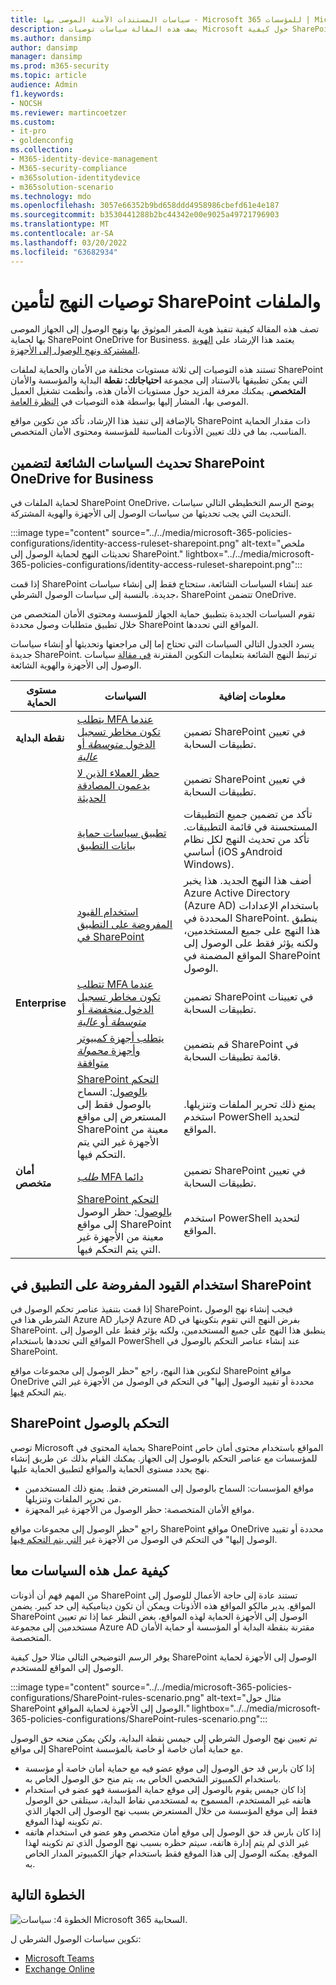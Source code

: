 ```yaml
---
title: سياسات المستندات الآمنة الموصى بها - Microsoft 365 للمؤسسات | Microsoft Docs
description: يصف هذه المقالة سياسات توصيات Microsoft حول كيفية SharePoint الوصول إلى الملفات.
ms.author: dansimp
author: dansimp
manager: dansimp
ms.prod: m365-security
ms.topic: article
audience: Admin
f1.keywords:
- NOCSH
ms.reviewer: martincoetzer
ms.custom:
- it-pro
- goldenconfig
ms.collection:
- M365-identity-device-management
- M365-security-compliance
- m365solution-identitydevice
- m365solution-scenario
ms.technology: mdo
ms.openlocfilehash: 3057e66352b9bd658ddd4958986cbefd61e4e187
ms.sourcegitcommit: b3530441288b2bc44342e00e9025a49721796903
ms.translationtype: MT
ms.contentlocale: ar-SA
ms.lasthandoff: 03/20/2022
ms.locfileid: "63682934"
---
```

# <a name="policy-recommendations-for-securing-sharepoint-sites-and-files"></a>توصيات النهج لتأمين SharePoint والملفات

تصف هذه المقالة كيفية تنفيذ هوية الصفر الموثوق بها ونهج الوصول إلى الجهاز الموصى بها لحماية SharePoint OneDrive for Business. يعتمد هذا الإرشاد على [الهوية المشتركة ونهج الوصول إلى الأجهزة](identity-access-policies.md).

تستند هذه التوصيات إلى ثلاثة مستويات مختلفة من الأمان والحماية لملفات SharePoint التي يمكن تطبيقها بالاستناد إلى مجموعة **احتياجاتك: نقطة** البداية والمؤسسة والأمان **المتخصص**.  يمكنك معرفة المزيد حول مستويات الأمان هذه، وأنظمت تشغيل العميل الموصى بها، المشار إليها بواسطة هذه التوصيات في [النظرة العامة](microsoft-365-policies-configurations.md).

بالإضافة إلى تنفيذ هذا الإرشاد، تأكد من تكوين مواقع SharePoint ذات مقدار الحماية المناسب، بما في ذلك تعيين الأذونات المناسبة للمؤسسة ومحتوى الأمان المتخصص.

## <a name="updating-common-policies-to-include-sharepoint-and-onedrive-for-business"></a>تحديث السياسات الشائعة لتضمين SharePoint OneDrive for Business

لحماية الملفات في SharePoint OneDrive، يوضح الرسم التخطيطي التالي سياسات التحديث التي يجب تحديثها من سياسات الوصول إلى الأجهزة والهوية المشتركة.

:::image type="content" source="../../media/microsoft-365-policies-configurations/identity-access-ruleset-sharepoint.png" alt-text="ملخص تحديثات النهج لحماية الوصول إلى SharePoint." lightbox="../../media/microsoft-365-policies-configurations/identity-access-ruleset-sharepoint.png":::

إذا قمت SharePoint عند إنشاء السياسات الشائعة، ستحتاج فقط إلى إنشاء سياسات جديدة. بالنسبة إلى سياسات الوصول الشرطي، SharePoint تتضمن OneDrive.

تقوم السياسات الجديدة بتطبيق حماية الجهاز للمؤسسة ومحتوى الأمان المتخصص من خلال تطبيق متطلبات وصول محددة SharePoint المواقع التي تحددها.

يسرد الجدول التالي السياسات التي تحتاج إما إلى مراجعتها وتحديثها أو إنشاء سياسات جديدة SharePoint. ترتبط النهج الشائعة بتعليمات التكوين المقترنة [في مقالة](identity-access-policies.md) سياسات الوصول إلى الأجهزة والهوية الشائعة.

|مستوى الحماية|السياسات|معلومات إضافية|
|---|---|---|
|**نقطة البداية**|[يتطلب MFA عندما تكون مخاطر تسجيل الدخول *متوسطة* أو *عالية*](identity-access-policies.md#require-mfa-based-on-sign-in-risk)|تضمين SharePoint في تعيين تطبيقات السحابة.|
||[حظر العملاء الذين لا يدعمون المصادقة الحديثة](identity-access-policies.md#block-clients-that-dont-support-multi-factor)|تضمين SharePoint في تعيين تطبيقات السحابة.|
||[تطبيق سياسات حماية بيانات التطبيق](identity-access-policies.md#apply-app-data-protection-policies)|تأكد من تضمين جميع التطبيقات المستحسنة في قائمة التطبيقات. تأكد من تحديث النهج لكل نظام أساسي (iOS وAndroid Windows).|
||[استخدام القيود المفروضة على التطبيق في SharePoint](#use-app-enforced-restrictions-in-sharepoint)|أضف هذا النهج الجديد. هذا يخبر Azure Active Directory (Azure AD) باستخدام الإعدادات المحددة في SharePoint. ينطبق هذا النهج على جميع المستخدمين، ولكنه يؤثر فقط على الوصول إلى المواقع المضمنة في SharePoint الوصول.|
|**Enterprise**|[تتطلب MFA عندما تكون مخاطر تسجيل الدخول *منخفضة* أو *متوسطة* أو *عالية*](identity-access-policies.md#require-mfa-based-on-sign-in-risk)|تضمين SharePoint في تعيينات تطبيقات السحابة.|
||[يتطلب أجهزة كمبيوتر وأجهزة *محمولة* متوافقة](identity-access-policies.md#require-compliant-pcs-and-mobile-devices)|قم بتضمين SharePoint في قائمة تطبيقات السحابة.|
||[SharePoint التحكم بالوصول](#sharepoint-access-control-policies): السماح بالوصول فقط إلى المستعرض إلى مواقع SharePoint معينة من الأجهزة غير التي يتم التحكم فيها.|يمنع ذلك تحرير الملفات وتنزيلها. استخدم PowerShell لتحديد المواقع.|
|**أمان متخصص**|[*طلب* MFA دائما](identity-access-policies.md#require-mfa-based-on-sign-in-risk)|تضمين SharePoint في تعيين تطبيقات السحابة.|
||[SharePoint التحكم بالوصول](#use-app-enforced-restrictions-in-sharepoint): حظر الوصول إلى مواقع SharePoint معينة من الأجهزة غير التي يتم التحكم فيها.|استخدم PowerShell لتحديد المواقع.|

## <a name="use-app-enforced-restrictions-in-sharepoint"></a>استخدام القيود المفروضة على التطبيق في SharePoint

إذا قمت بتنفيذ عناصر تحكم الوصول في SharePoint، فيجب إنشاء نهج الوصول الشرطي هذا في Azure AD لإخبار Azure AD بفرض النهج التي تقوم بتكوينها في SharePoint. ينطبق هذا النهج على جميع المستخدمين، ولكنه يؤثر فقط على الوصول إلى المواقع التي تحددها باستخدام PowerShell عند إنشاء عناصر التحكم بالوصول في SharePoint.

لتكوين هذا النهج، راجع "حظر الوصول إلى مجموعات مواقع SharePoint مواقع OneDrive محددة أو تقييد الوصول إليها" في التحكم في الوصول من الأجهزة غير التي يتم التحكم [فيها](/sharepoint/control-access-from-unmanaged-devices).

## <a name="sharepoint-access-control-policies"></a>SharePoint التحكم بالوصول

توصي Microsoft بحماية المحتوى في SharePoint المواقع باستخدام محتوى أمان خاص للمؤسسات مع عناصر التحكم بالوصول إلى الجهاز. يمكنك القيام بذلك عن طريق إنشاء نهج يحدد مستوى الحماية والمواقع لتطبيق الحماية عليها.

- مواقع المؤسسات: السماح بالوصول إلى المستعرض فقط. يمنع ذلك المستخدمين من تحرير الملفات وتنزيلها.
- مواقع الأمان المتخصصة: حظر الوصول من الأجهزة غير المجهزة.

راجع "حظر الوصول إلى مجموعات مواقع SharePoint مواقع OneDrive محددة أو تقييد الوصول إليها" في التحكم في الوصول من الأجهزة غير [التي يتم التحكم فيها](/sharepoint/control-access-from-unmanaged-devices).

## <a name="how-these-policies-work-together"></a>كيفية عمل هذه السياسات معا

من المهم فهم أن أذونات SharePoint تستند عادة إلى حاجة الأعمال للوصول إلى المواقع. يدير مالكو المواقع هذه الأذونات ويمكن أن تكون ديناميكية إلى حد كبير. يضمن SharePoint الوصول إلى الأجهزة الحماية لهذه المواقع، بغض النظر عما إذا تم تعيين مستخدمين إلى مجموعة Azure AD مقترنة بنقطة البداية أو المؤسسة أو حماية الأمان المتخصصة.

يوفر الرسم التوضيحي التالي مثالا حول كيفية SharePoint الوصول إلى الأجهزة لحماية الوصول إلى المواقع للمستخدم.

:::image type="content" source="../../media/microsoft-365-policies-configurations/SharePoint-rules-scenario.png" alt-text="مثال حول SharePoint الوصول إلى الأجهزة لحماية المواقع." lightbox="../../media/microsoft-365-policies-configurations/SharePoint-rules-scenario.png":::

تم تعيين نهج الوصول الشرطي إلى جيمس نقطة البداية، ولكن يمكن منحه حق الوصول إلى مواقع SharePoint مع حماية أمان خاصة أو خاصة بالمؤسسة.

- إذا كان بارس قد حق الوصول إلى موقع عضو فيه مع حماية أمان خاصة أو مؤسسة باستخدام الكمبيوتر الشخصي الخاص به، يتم منح حق الوصول الخاص به.
- إذا كان جيمس يقوم بالوصول إلى موقع حماية المؤسسة فهو عضو في استخدام هاتفه غير المستخدم، المسموح به لمستخدمي نقاط البداية، سيتلقى حق الوصول فقط إلى موقع المؤسسة من خلال المستعرض بسبب نهج الوصول إلى الجهاز الذي تم تكوينه لهذا الموقع.
- إذا كان بارس قد حق الوصول إلى موقع أمان متخصص وهو عضو في استخدام هاتفه غير الذي لم يتم إدارة هاتفه، سيتم حظره بسبب نهج الوصول الذي تم تكوينه لهذا الموقع. يمكنه الوصول إلى هذا الموقع فقط باستخدام جهاز الكمبيوتر المدار الخاص به.

## <a name="next-step"></a>الخطوة التالية

![الخطوة 4: سياسات Microsoft 365 السحابية.](../../media/microsoft-365-policies-configurations/identity-device-access-steps-next-step-4.png)

تكوين سياسات الوصول الشرطي ل:

- [Microsoft Teams](teams-access-policies.md)
- [Exchange Online](secure-email-recommended-policies.md)